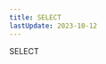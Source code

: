 ```yaml
---
title: SELECT
lastUpdate: 2023-10-12
---
```


<script>
    import DuckDbInstantiator from "$lib/components/DuckDBInstantiator.svelte";
    import DuckDBEditor from "$lib/components/DuckDBEditor.svelte";

    let connProm;
    let dbInit;
    let query =
`
SELECT 1,2,3,4
`;

let query2 =
`
SELECT 1,2,3
`;

</script>

<DuckDbInstantiator bind:connProm bind:dbInit />

SELECT

<DuckDBEditor value={query2} bind:connProm bind:dbInit />

<DuckDBEditor value='SELECT 1' bind:connProm bind:dbInit />
